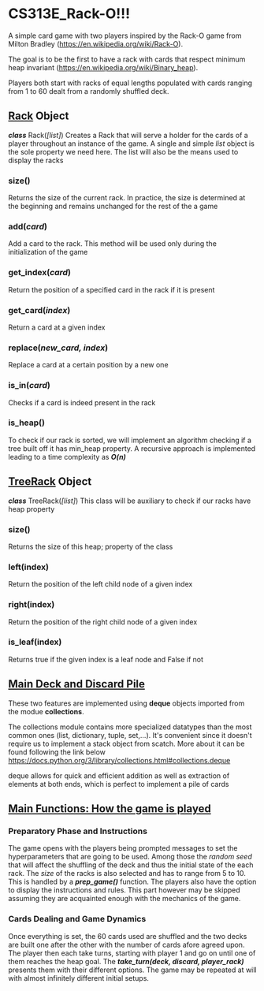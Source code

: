 # CS313E_Rack-O!!!

A simple card game with two players inspired by the Rack-O game from Milton Bradley (https://en.wikipedia.org/wiki/Rack-O).

The goal is to be the first to have a rack with cards that respect minimum heap invariant (https://en.wikipedia.org/wiki/Binary_heap).

Players both start with racks of equal lengths populated with cards ranging from 1 to 60 dealt from a randomly shuffled deck.


## <ins>Rack</ins> Object
**_class_** Rack(_[list]_)
Creates a Rack that will serve a holder for the cards of a player throughout an instance of the game.
A single and simple _list_ object is the sole property we need here. The list will also be the means used to display the racks

### size()
Returns the size of the current rack. In practice, the size is determined at the beginning and remains unchanged for the rest of the a game

### add(_card_)
Add a card to the rack. This method will be used only during the initialization of the game

### get_index(_card_)
Return the position of a specified card in the rack if it is present

### get_card(_index_)
Return a card at a given index

### replace(_new_card, index_)
Replace a card at a certain position by a new one

### is_in(_card_)
Checks if a card is indeed present in the rack

### is_heap()
To check if our rack is sorted, we will implement an algorithm checking if a tree built off it has min_heap property.
A recursive approach is implemented leading to a time complexity as _**O(n)**_


## <ins>TreeRack</ins> Object
_**class**_ TreeRack(_[list]_)
This class will be auxiliary to check if our racks have heap property

### size()
Returns the size of this heap; property of the class

### left(index)
Return the position of the left child node of a given index

### right(index)
Return the position of the right child node of a given index

### is_leaf(index)
Returns true if the given index is a leaf node and False if not


## <ins>Main Deck and Discard Pile</ins>
These two features are implemented using **deque** objects imported from the modue **collections**.

The collections module contains more specialized datatypes than the most common ones (list, dictionary, tuple, set,...). It's convenient since it doesn't require us to implement a stack object from scatch.
More about it can be found following the link below 
https://docs.python.org/3/library/collections.html#collections.deque

deque allows for quick and efficient addition as well as extraction of elements at both ends, which is perfect to implement a pile of cards

## <ins> Main Functions: How the game is played</ins>

### Preparatory Phase and Instructions
The game opens with the players being prompted messages to set the hyperparameters that are going to be used. Among those the _random seed_ that will affect the shuffling of the deck and thus the initial state of the each rack. The _size_ of the racks is also selected and has to range from 5 to 10. This is handled by a **_prep_game()_** function.
The players also have the option to display the instructions and rules. This part however may be skipped assuming they are acquainted enough with the mechanics of the game.

### Cards Dealing and Game Dynamics
Once everything is set, the 60 cards used are shuffled and the two decks are built one after the other with the number of cards afore agreed upon. The player then each take turns, starting with player 1 and go on until one of them reaches the heap goal. The _**take_turn(deck, discard, player_rack)**_ presents them with their different options. The game may be repeated at will with almost infinitely different initial setups. 


